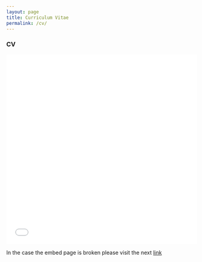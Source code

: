```yaml
---
layout: page 
title: Curriculum Vitae
permalink: /cv/
---
```



### CV
<embed src="{{ site.baseurl }}/assets/docs/CV_Brigitte_Castaneda.pdf" type="application/pdf" width="100%" height="500px" />

 
 

In the case the embed page is broken please visit the next [link](https://github.com/brigitte-castaneda/brigitte-castaneda.github.io/blob/49e7ec2d40381d8a8b0bcb85dc2277efa1f44580/assets/docs/CV_Brigitte_Castaneda.pdf)



